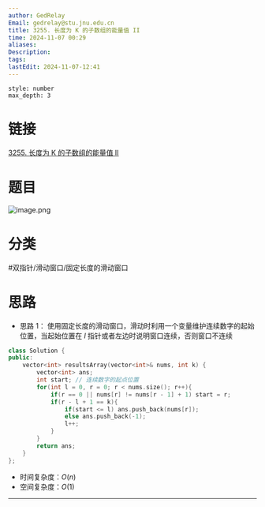 ```yaml
---
author: GedRelay
Email: gedrelay@stu.jnu.edu.cn
title: 3255. 长度为 K 的子数组的能量值 II
time: 2024-11-07 00:29
aliases: 
Description: 
tags: 
lastEdit: 2024-11-07-12:41
---
```


```toc
style: number
max_depth: 3
```

# 链接
[3255. 长度为 K 的子数组的能量值 II](https://leetcode.cn/problems/find-the-power-of-k-size-subarrays-ii/) 

# 题目
![image.png](https://ged-pic-bed.oss-cn-guangzhou.aliyuncs.com/img/202411070029710.png)


# 分类
#双指针/滑动窗口/固定长度的滑动窗口 

# 思路
- 思路 1：
使用固定长度的滑动窗口，滑动时利用一个变量维护连续数字的起始位置，当起始位置在 ${l }$ 指针或者左边时说明窗口连续，否则窗口不连续


```cpp
class Solution {
public:
    vector<int> resultsArray(vector<int>& nums, int k) {
        vector<int> ans;
        int start; // 连续数字的起点位置
        for(int l = 0, r = 0; r < nums.size(); r++){
            if(r == 0 || nums[r] != nums[r - 1] + 1) start = r;
            if(r - l + 1 == k){
                if(start <= l) ans.push_back(nums[r]);
                else ans.push_back(-1);
                l++;
            }
        }
        return ans;
    }
};
```


- 时间复杂度：${O\left( n \right)  }$ 
- 空间复杂度：${O\left( 1 \right)  }$ 


---

